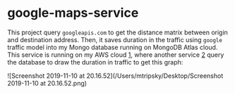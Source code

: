 # google-maps-service

This project query `googleapis.com` to get the distance matrix between origin and
destination address. Then, it saves duration in the traffic using `google` traffic model into my Mongo database running on MongoDB Atlas cloud. This service is running
on my AWS cloud [1](http://ec2-3-15-179-48.us-east-2.compute.amazonaws.com), where another service [2](https://github.com/mtripsky/TrafficDurationChart) query the database to draw the duration in traffic to get this graph:

![Screenshot 2019-11-10 at 20.16.52](/Users/mtripsky/Desktop/Screenshot 2019-11-10 at 20.16.52.png)
